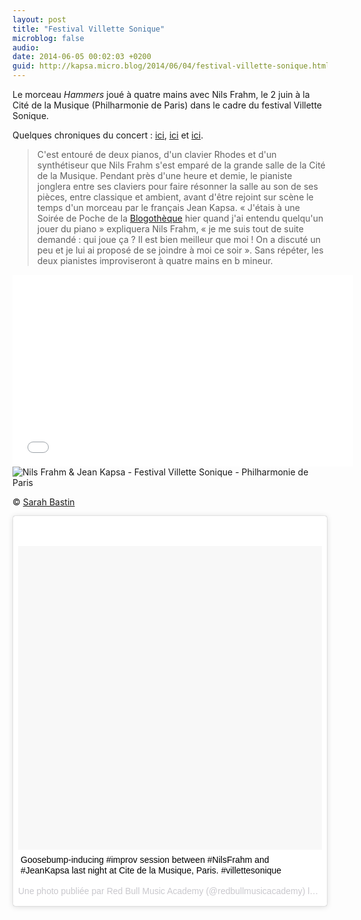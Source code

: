 ```yaml
---
layout: post
title: "Festival Villette Sonique"
microblog: false
audio: 
date: 2014-06-05 00:02:03 +0200
guid: http://kapsa.micro.blog/2014/06/04/festival-villette-sonique.html
---
```

Le morceau <em>Hammers</em> joué à quatre mains avec Nils Frahm, le 2 juin à la Cité de la Musique (Philharmonie de Paris) dans le cadre du festival Villette Sonique.

Quelques chroniques du concert : <a href="http://pelecanus.net/live-reports/nils-frahm-chassol-02062014-villette-sonique-2014-paris">ici</a>, <a href="http://www.redbull.com/fr/fr/music/stories/1331656210337/rbma-festival-villette-sonique-chassol-nils-frahm">ici</a> et <a href="http://gwendalperrin.net/blog/2014/06/03/video-nils-frahm-jean-kapsa-impro-on-piano/">ici</a>.
<blockquote>C'est entouré de deux pianos, d'un clavier Rhodes et d'un synthétiseur que Nils Frahm s'est emparé de la grande salle de la Cité de la Musique. Pendant près d'une heure et demie, le pianiste jonglera entre ses claviers pour faire résonner la salle au son de ses pièces, entre classique et ambient, avant d'être rejoint sur scène le temps d'un morceau par le français Jean Kapsa. « J'étais à une Soirée de Poche de la <a href="http://www.blogotheque.net/">Blogothèque</a> hier quand j'ai entendu quelqu'un jouer du piano » expliquera Nils Frahm, « je me suis tout de suite demandé : qui joue ça ? Il est bien meilleur que moi ! On a discuté un peu et je lui ai proposé de se joindre à moi ce soir ». Sans répéter, les deux pianistes improviseront à quatre mains en b mineur.</blockquote>
<iframe src="//player.vimeo.com/video/119605541?title=0&byline=0&portrait=0" width="545" height="307" frameborder="0" allowfullscreen="allowfullscreen"></iframe>

<img src="http://www.jeankapsa.com/uploads/2018/572eafd051.jpg" alt="Nils Frahm & Jean Kapsa - Festival Villette Sonique - Philharmonie de Paris"/>

© <a href="http://www.sarahbastin.net">Sarah Bastin</a>

<blockquote class="instagram-media" style="background: #FFF; border: 0; border-radius: 3px; box-shadow: 0 0 1px 0 rgba(0,0,0,0.5),0 1px 10px 0 rgba(0,0,0,0.15); margin: 1px; max-width: 658px; padding: 0; width: calc(100% - 2px);" data-instgrm-captioned="" data-instgrm-version="4">
<div style="padding: 8px;">
<div style="background: #F8F8F8; line-height: 0; margin-top: 40px; padding: 50% 0; text-align: center; width: 100%;"></div>
<p style="margin: 8px 0 0 0; padding: 0 4px;"><a style="color: #000; font-family: Arial,sans-serif; font-size: 14px; font-style: normal; font-weight: normal; line-height: 17px; text-decoration: none; word-wrap: break-word;" href="https://instagram.com/p/oyvcFKvk2S/" target="_top">Goosebump-inducing #improv session between #NilsFrahm and #JeanKapsa last night at Cite de la Musique, Paris. #villettesonique</a></p>
<p style="color: #c9c8cd; font-family: Arial,sans-serif; font-size: 14px; line-height: 17px; margin-bottom: 0; margin-top: 8px; overflow: hidden; padding: 8px 0 7px; text-align: center; text-overflow: ellipsis; white-space: nowrap;">Une photo publiée par Red Bull Music Academy (@redbullmusicacademy) le <time style="font-family: Arial,sans-serif; font-size: 14px; line-height: 17px;" datetime="2014-06-03T18:59:20+00:00">3 Juin 2014 à 11h59 PDT</time></p>

</div></blockquote>
<script src="//platform.instagram.com/en_US/embeds.js" async="" defer="defer"></script>
